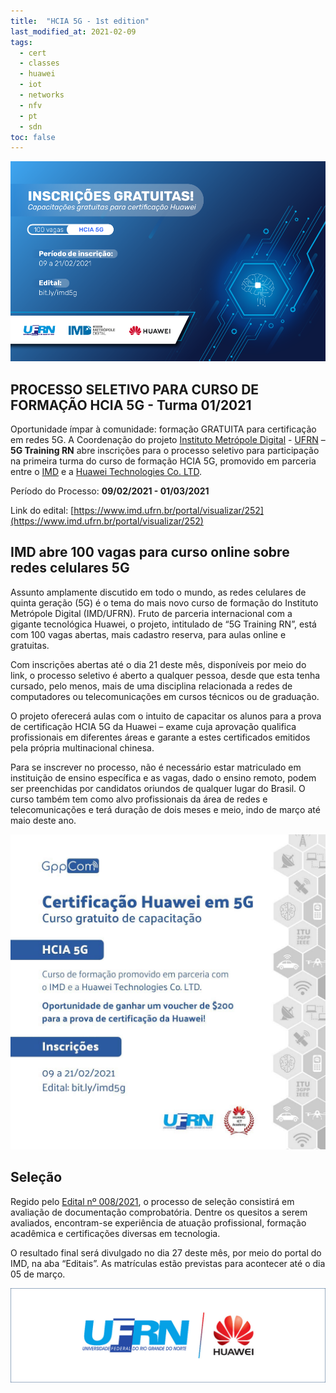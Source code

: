 ```yaml
---
title:  "HCIA 5G - 1st edition"
last_modified_at: 2021-02-09
tags:
  - cert
  - classes
  - huawei
  - iot
  - networks
  - nfv
  - pt
  - sdn
toc: false
---
```


[![](/assets/images/posts/2021-02-09-hcia-5g/1.png)](https://www.imd.ufrn.br/portal/visualizar/252)

## PROCESSO SELETIVO PARA CURSO DE FORMAÇÃO HCIA 5G - Turma 01/2021

Oportunidade ímpar à comunidade: formação GRATUITA para certificação em redes 5G. A Coordenação do projeto [Instituto Metrópole Digital](https://www.imd.ufrn.br/) - [UFRN](https://www.ufrn.br/) – **5G Training RN** abre inscrições para o processo seletivo para participação na primeira turma do curso de formação HCIA 5G, promovido em parceria entre o [IMD](https://www.imd.ufrn.br/) e a [Huawei Technologies Co. LTD](https://www.huawei.com/br/).

Período do Processo: **09/02/2021 - 01/03/2021**

Link do edital: [https://www.imd.ufrn.br/portal/visualizar/252](https://www.imd.ufrn.br/portal/visualizar/252)

## IMD abre 100 vagas para curso online sobre redes celulares 5G

Assunto amplamente discutido em todo o mundo, as redes celulares de quinta geração (5G) é o tema do mais novo curso de formação do Instituto Metrópole Digital (IMD/UFRN). Fruto de parceria internacional com a gigante tecnológica Huawei, o projeto, intitulado de “5G Training RN”, está com 100 vagas abertas, mais cadastro reserva, para aulas online e gratuitas.

Com inscrições abertas até o dia 21 deste mês, disponíveis por meio do link, o processo seletivo é aberto a qualquer pessoa, desde que esta tenha cursado, pelo menos, mais de uma disciplina relacionada a redes de computadores ou telecomunicações em cursos técnicos ou de graduação.

O projeto oferecerá aulas com o intuito de capacitar os alunos para a prova de certificação HCIA 5G da Huawei – exame cuja aprovação qualifica profissionais em diferentes áreas e garante a estes certificados emitidos pela própria multinacional chinesa.

Para se inscrever no processo, não é necessário estar matriculado em instituição de ensino específica e as vagas, dado o ensino remoto, podem ser preenchidas por candidatos oriundos de qualquer lugar do Brasil. O curso também tem como alvo profissionais da área de redes e telecomunicações e terá duração de dois meses e meio, indo de março até maio deste ano.

[![](/assets/images/posts/2021-02-09-hcia-5g/3.jpg)](https://www.imd.ufrn.br/portal/visualizar/252)

## Seleção

Regido pelo [Edital nº 008/2021](https://imd.ufrn.br/portal/visualizar/252), o processo de seleção consistirá em avaliação de documentação comprobatória. Dentre os quesitos a serem avaliados, encontram-se experiência de atuação profissional, formação acadêmica e certificações diversas em tecnologia.

O resultado final será divulgado no dia 27 deste mês, por meio do portal do IMD, na aba “Editais”. As matrículas estão previstas para acontecer até o dia 05 de março.

![](/assets/images/posts/2021-02-09-hcia-5g/2.jpeg)